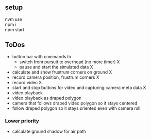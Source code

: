 ## setup
nvm use    
npm i    
npm start    

## ToDos
* button bar with commands to
  * switch from pursuit to overhead (no more timer)  X
  * pause and start the simulated data  X
* calculate and show frustrum corners on ground X
* record camera position, frustrum corners X
* record video  X
* start and stop buttons for video and capturing camera meta data  X
* video playback
* video playback as draped polygon
* camera that follows draped video polygon so it stays centered
* follow draped polygon so it stays oriented even with camera roll

### Lower priority
* calculate ground shadow for air path



